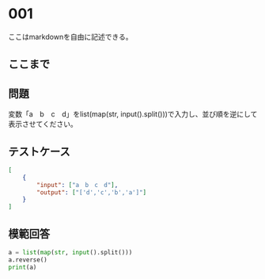 # 001

ここはmarkdownを自由に記述できる。

ここまで
---
## 問題

変数「a　b　c　d」をlist(map(str, input().split()))で入力し、並び順を逆にして表示させてください。

## テストケース

```json
[
	{
		"input": ["a　b　c　d"],
		"output": ["['d','c','b','a']"]
  	}
]
```

## 模範回答
```python
a = list(map(str, input().split()))
a.reverse()
print(a)
```